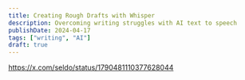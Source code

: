 ```yaml
---
title: Creating Rough Drafts with Whisper
description: Overcoming writing struggles with AI text to speech
publishDate: 2024-04-17
tags: ["writing", "AI"]
draft: true
---
```


https://x.com/seldo/status/1790481110377628044
